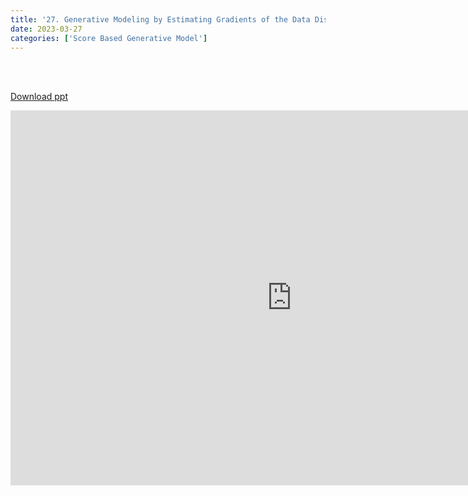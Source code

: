 ```yaml
---
title: '27. Generative Modeling by Estimating Gradients of the Data Distribution (NCSN : Noise Conditional Score Network)'
date: 2023-03-27
categories: ['Score Based Generative Model']
---
```


<br><br>

[Download ppt](/ppt/27.pptx)

<center>
<iframe src="https://docs.google.com/presentation/d/e/2PACX-1vTGUkLfV6ffXb_75Vj0rI8IpuiFvIKB7wwcqtfiQB0nRA_0MZOyJun_CrdpXBl4Iw/embed?start=false&loop=false&delayms=3000" frameborder="0" width="900" height="600" allowfullscreen="true" mozallowfullscreen="true" webkitallowfullscreen="true min-width="350px"></iframe>
</center>

<br>

<script src="https://utteranc.es/client.js"
        repo="RTOS-KGU/RTOS-utterances-comment"
        issue-term="pathname"
        label="Comment"
        theme="github-light"
        crossorigin="anonymous"
        async>
</script>